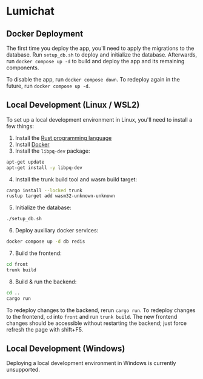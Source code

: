 # Lumichat

## Docker Deployment

The first time you deploy the app, you'll need to apply the migrations to the database. Run `setup_db.sh` to deploy and initialize the database. Afterwards, run `docker compose up -d` to build and deploy the app and its remaining components.

To disable the app, run `docker compose down`. To redeploy again in the future, run `docker compose up -d`.

## Local Development (Linux / WSL2)

To set up a local development environment in Linux, you'll need to install a few things:

1. Install the [Rust programming language](https://www.rust-lang.org/tools/install)
2. Install [Docker](https://docs.docker.com/engine/install/)
3. Install the `libpq-dev` package:
```bash
apt-get update
apt-get install -y libpq-dev
```
4. Install the trunk build tool and wasm build target:
```bash
cargo install --locked trunk
rustup target add wasm32-unknown-unknown
```
5. Initialize the database:
```bash
./setup_db.sh
```
6. Deploy auxiliary docker services:
```bash
docker compose up -d db redis
```
7. Build the frontend:
```bash
cd front
trunk build
```
8. Build & run the backend:
```bash
cd ..
cargo run
```
To redeploy changes to the backend, rerun `cargo run`. To redeploy changes to the frontend, `cd` into `front` and run `trunk build`. The new frontend changes should be accessible without restarting the backend; just force refresh the page with shift+F5.

## Local Development (Windows)

Deploying a local development environment in Windows is currently unsupported.